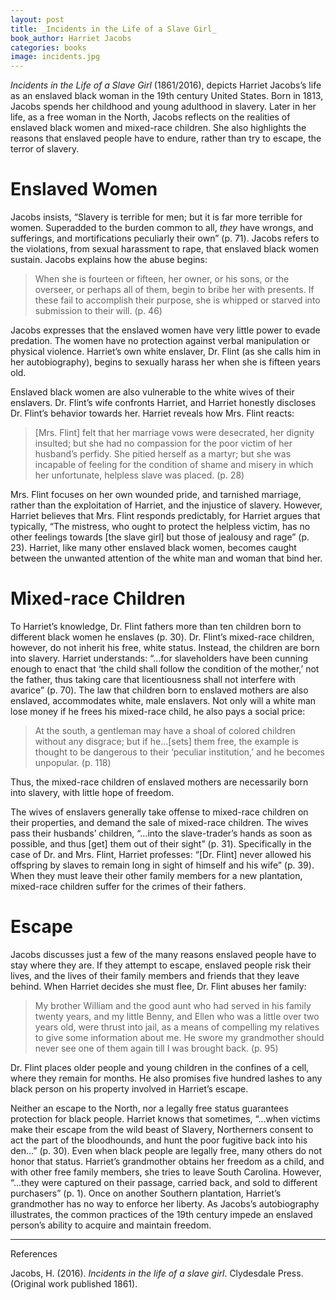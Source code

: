 ```yaml
---
layout: post
title: _Incidents in the Life of a Slave Girl_
book_author: Harriet Jacobs
categories: books
image: incidents.jpg
---
```



_Incidents in the Life of a Slave Girl_ (1861/2016), depicts Harriet Jacobs’s life as an enslaved black woman in the 19th century United States. Born in 1813, Jacobs spends her childhood and young adulthood in slavery. Later in her life, as a free woman in the North, Jacobs reflects on the realities of enslaved black women and mixed-race children. She also highlights the reasons that enslaved people have to endure, rather than try to escape, the terror of slavery.

# Enslaved Women

Jacobs insists, “Slavery is terrible for men; but it is far more terrible for women. Superadded to the burden common to all, _they_ have wrongs, and sufferings, and mortifications peculiarly their own” (p. 71). Jacobs refers to the violations, from sexual harassment to rape, that enslaved black women sustain. Jacobs explains how the abuse begins:


> When she is fourteen or fifteen, her owner, or his sons, or the overseer, or perhaps all of them, begin to bribe her with presents. If these fail to accomplish their purpose, she is whipped or starved into submission to their will. (p. 46)

Jacobs expresses that the enslaved women have very little power to evade predation. The women have no protection against verbal manipulation or physical violence. Harriet’s own white enslaver, Dr. Flint (as she calls him in her autobiography), begins to sexually harass her when she is fifteen years old.

Enslaved black women are also vulnerable to the white wives of their enslavers. Dr. Flint’s wife confronts Harriet, and Harriet honestly discloses Dr. Flint’s behavior towards her. Harriet reveals how Mrs. Flint reacts:


> [Mrs. Flint] felt that her marriage vows were desecrated, her dignity insulted; but she had no compassion for the poor victim of her husband’s perfidy. She pitied herself as a martyr; but she was incapable of feeling for the condition of shame and misery in which her unfortunate, helpless slave was placed. (p. 28)

Mrs. Flint focuses on her own wounded pride, and tarnished marriage, rather than the exploitation of Harriet, and the injustice of slavery. However, Harriet believes that Mrs. Flint responds predictably, for Harriet argues that typically, “The mistress, who ought to protect the helpless victim, has no other feelings towards [the slave girl] but those of jealousy and rage” (p. 23). Harriet, like many other enslaved black women, becomes caught between the unwanted attention of the white man and woman that bind her.

# Mixed-race Children

To Harriet’s knowledge, Dr. Flint fathers more than ten children born to different black women he enslaves (p. 30). Dr. Flint’s mixed-race children, however, do not inherit his free, white status. Instead, the children are born into slavery. Harriet understands: “...for slaveholders have been cunning enough to enact that ‘the child shall follow the condition of the mother,’ not the father, thus taking care that licentiousness shall not interfere with avarice” (p. 70). The law that children born to enslaved mothers are also enslaved, accommodates white, male enslavers. Not only will a white man lose money if he frees his mixed-race child, he also pays a social price:


> At the south, a gentleman may have a shoal of colored children without any disgrace; but if he…[sets] them free, the example is thought to be dangerous to their ‘peculiar institution,’ and he becomes unpopular. (p. 118)

Thus, the mixed-race children of enslaved mothers are necessarily born into slavery, with little hope of freedom.

The wives of enslavers generally take offense to mixed-race children on their properties, and demand the sale of mixed-race children. The wives pass their husbands’ children, “...into the slave-trader’s hands as soon as possible, and thus [get] them out of their sight” (p. 31). Specifically in the case of Dr. and Mrs. Flint, Harriet professes: “[Dr. Flint] never allowed his offspring by slaves to remain long in sight of himself and his wife” (p. 39). When they must leave their other family members for a new plantation, mixed-race children suffer for the crimes of their fathers.

# Escape

Jacobs discusses just a few of the many reasons enslaved people have to stay where they are. If they attempt to escape, enslaved people risk their lives, and the lives of their family members and friends that they leave behind. When Harriet decides she must flee, Dr. Flint abuses her family:


> My brother William and the good aunt who had served in his family twenty years, and my little Benny, and Ellen who was a little over two years old, were thrust into jail, as a means of compelling my relatives to give some information about me. He swore my grandmother should never see one of them again till I was brought back. (p. 95)

Dr. Flint places older people and young children in the confines of a cell, where they remain for months. He also promises five hundred lashes to any black person on his property involved in Harriet’s escape.

Neither an escape to the North, nor a legally free status guarantees protection for black people. Harriet knows that sometimes, “...when victims make their escape from the wild beast of Slavery, Northerners consent to act the part of the bloodhounds, and hunt the poor fugitive back into his den…” (p. 30). Even when black people are legally free, many others do not honor that status. Harriet’s grandmother obtains her freedom as a child, and with other free family members, she tries to leave South Carolina. However, “...they were captured on their passage, carried back, and sold to different purchasers” (p. 1). Once on another Southern plantation, Harriet’s grandmother has no way to enforce her liberty. As Jacobs’s autobiography illustrates, the common practices of the 19th century impede an enslaved person’s ability to acquire and maintain freedom.

---
References

Jacobs, H. (2016). _Incidents in the life of a slave girl_. Clydesdale Press. (Original work published 1861).
